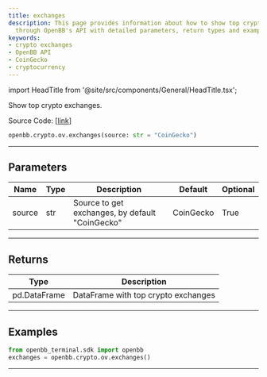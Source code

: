 ```yaml
---
title: exchanges
description: This page provides information about how to show top crypto exchanges
  through OpenBB's API with detailed parameters, return types and examples.
keywords:
- crypto exchanges
- OpenBB API
- CoinGecko
- cryptocurrency
---
```


import HeadTitle from '@site/src/components/General/HeadTitle.tsx';

<HeadTitle title="crypto.ov.exchanges - Reference | OpenBB SDK Docs" />

Show top crypto exchanges.

Source Code: [[link](https://github.com/OpenBB-finance/OpenBBTerminal/tree/main/openbb_terminal/cryptocurrency/overview/sdk_helpers.py#L43)]

```python wordwrap
openbb.crypto.ov.exchanges(source: str = "CoinGecko")
```

---

## Parameters

| Name | Type | Description | Default | Optional |
| ---- | ---- | ----------- | ------- | -------- |
| source | str | Source to get exchanges, by default "CoinGecko" | CoinGecko | True |


---

## Returns

| Type | Description |
| ---- | ----------- |
| pd.DataFrame | DataFrame with top crypto exchanges |
---

## Examples

```python
from openbb_terminal.sdk import openbb
exchanges = openbb.crypto.ov.exchanges()
```

---

